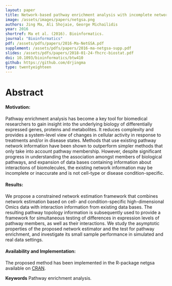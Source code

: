 ```yaml
---
layout: paper
title: Network-based pathway enrichment analysis with incomplete network information
image: /assets/images/papers/netgsa.png
authors: Jing Ma, Ali Shojaie, George Michailidis
year: 2016
shortref: Ma et al. (2016). Bioinformatics.
journal: "Bioinformatics"
pdf: /assets/pdfs/papers/2016-Ma-NetGSA.pdf
supplement: /assets/pdfs/papers/2016-ma-netgsa-supp.pdf
slides: /assets/pdfs/papers/2018-01-24-fhcrc-biostat.pdf
doi: 10.1093/bioinformatics/btw410
github: https://github.com/drjingma
type: twentyeighteen
---
```


# Abstract

#### Motivation: 

Pathway enrichment analysis has become a key tool for biomedical researchers to gain insight into the underlying biology of differentially expressed genes, proteins and metabolites. It reduces complexity and provides a system-level view of changes in cellular activity in response to treatments and/or in disease states. Methods that use existing pathway network information have been shown to outperform simpler methods that only take into account pathway membership. However, despite significant progress in understanding the association amongst members of biological pathways, and expansion of data bases containing information about interactions of biomolecules, the existing network information may be incomplete or inaccurate and is not cell-type or disease condition-specific.

#### Results: 

We propose a constrained network estimation framework that combines network estimation based on cell- and condition-specific high-dimensional Omics data with interaction information from existing data bases. The resulting pathway topology information is subsequently used to provide a framework for simultaneous testing of differences in expression levels of pathway members, as well as their interactions. We study the asymptotic properties of the proposed network estimator and the test for pathway enrichment, and investigate its small sample performance in simulated and real data settings.

#### Availability and Implementation: 

The proposed method has been implemented in the R-package netgsa available on [CRAN](https://cran.r-project.org/web/packages/netgsa/index.html).

**Keywords** Pathway enrichment analysis.
